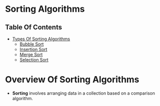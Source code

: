 # Sorting Algorithms

## Table Of Contents
- [Types Of Sorting Algorithms]()
    - [Bubble Sort]()
    - [Insertion Sort]()
    - [Merge Sort]()
    - [Selection Sort]()

# Overview Of Sorting Algorithms
* __Sorting__ involves arranging data in a collection based on a comparison algorithm.